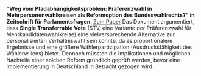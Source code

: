 **"Weg vom Pfadabhängigkeitsproblem: Präferenzwahl in Mehrpersonenwahlkreisen als Reformoption des Bundeswahlrechts?" in Zeitschrift für Parlamentsfragen**. [Zum Paper](https://www.nomos-elibrary.de/10.5771/0340-1758-2016-2-389/weg-vom-pfadabhaengigkeitsproblem-praeferenzwahl-in-mehrpersonenwahlkreisen-als-reformoption-des-bundeswahlrechts-jahrgang-47-2016-heft-2?page=1)
Das Dokument argumentiert, dass **Single Transferrable Vote** (STV, eine Variante der Präferenzwahl für Mehrkandidatenwahlkreise) eine vielversprechende Alternative zur personalisierten Verhältniswahl sein könnte, da es proportionalere Ergebnisse und eine größere Wählerpartizipation (Ausdrucksfähigkeit des Wählerwillens) bietet.
Dennoch müssten die Implikationen und möglichen Nachteile einer solchen Reform gründlich geprüft werden, bevor eine Implementierung in Deutschland in Betracht gezogen wird​.